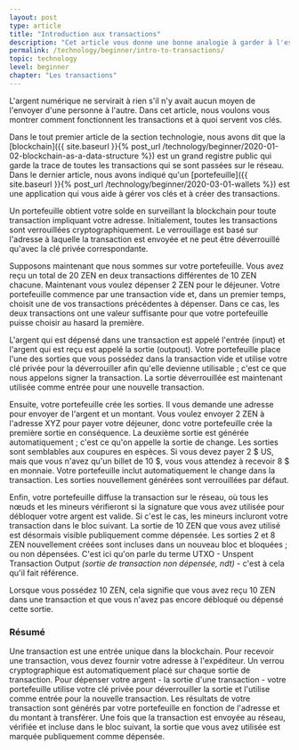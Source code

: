 ```yaml
---
layout: post
type: article
title: "Introduction aux transactions"
description: "Cet article vous donne une bonne analogie à garder à l'esprit lorsque vous réfléchissez à ce qu'est une transaction de cryptomonnaie et comment elle fonctionne."
permalink: /technology/beginner/intro-to-transactions/
topic: technology
level: beginner
chapter: "Les transactions"
---
```


L'argent numérique ne servirait à rien s'il n'y avait aucun moyen de l'envoyer d'une personne à l'autre. Dans cet article, nous voulons vous montrer comment fonctionnent les transactions et à quoi servent vos clés.

Dans le tout premier article de la section technologie, nous avons dit que la [blockchain]({{ site.baseurl }}{% post_url /technology/beginner/2020-01-02-blockchain-as-a-data-structure %}) est un grand registre public qui garde la trace de toutes les transactions qui se sont passées sur le réseau. Dans le dernier article, nous avons indiqué qu'un [portefeuille]({{ site.baseurl }}{% post_url /technology/beginner/2020-03-01-wallets %}) est une application qui vous aide à gérer vos clés et à créer des transactions.

Un portefeuille obtient votre solde en surveillant la blockchain pour toute transaction impliquant votre adresse. Initialement, toutes les transactions sont verrouillées cryptographiquement. Le verrouillage est basé sur l'adresse à laquelle la transaction est envoyée et ne peut être déverrouillé qu'avec la clé privée correspondante.

Supposons maintenant que nous sommes sur votre portefeuille. Vous avez reçu un total de 20 ZEN en deux transactions différentes de 10 ZEN chacune. Maintenant vous voulez dépenser 2 ZEN pour le déjeuner. Votre portefeuille commence par une transaction vide et, dans un premier temps, choisit une de vos transactions précédentes à dépenser. Dans ce cas, les deux transactions ont une valeur suffisante pour que votre portefeuille puisse choisir au hasard la première.

L'argent qui est dépensé dans une transaction est appelé l'entrée (input) et l'argent qui est reçu est appelé la sortie (outpout). Votre portefeuille place l'une des sorties que vous possédez dans la transaction vide et utilise votre clé privée pour la déverrouiller afin qu'elle devienne utilisable ; c'est ce que nous appelons signer la transaction. La sortie déverrouillée est maintenant utilisée comme entrée pour une nouvelle transaction.

Ensuite, votre portefeuille crée les sorties. Il vous demande une adresse pour envoyer de l'argent et un montant. Vous voulez envoyer 2 ZEN à l'adresse XYZ pour payer votre déjeuner, donc votre portefeuille crée la première sortie en conséquence. La deuxième sortie est générée automatiquement ; c'est ce qu'on appelle la sortie de change. Les sorties sont semblables aux coupures en espèces. Si vous devez payer 2 $ US, mais que vous n'avez qu'un billet de 10 $, vous vous attendez à recevoir 8 $ en monnaie. Votre portefeuille inclut automatiquement le change dans la transaction. Les sorties nouvellement générées sont verrouillées par défaut.

Enfin, votre portefeuille diffuse la transaction sur le réseau, où tous les nœuds et les mineurs vérifieront si la signature que vous avez utilisée pour débloquer votre argent est valide. Si c'est le cas, les mineurs incluront votre transaction dans le bloc suivant. La sortie de 10 ZEN que vous avez utilisé est désormais visible publiquement comme dépensée. Les sorties 2 et 8 ZEN nouvellement créées sont incluses dans un nouveau bloc et bloquées ; ou non dépensées. C'est ici qu'on parle du terme UTXO - Unspent Transaction Output _(sortie de transaction non dépensée, ndt)_ - c'est à cela qu'il fait référence.

Lorsque vous possédez 10 ZEN, cela signifie que vous avez reçu 10 ZEN dans une transaction et que vous n'avez pas encore débloqué ou dépensé cette sortie.


### Résumé

Une transaction est une entrée unique dans la blockchain. Pour recevoir une transaction, vous devez fournir votre adresse à l'expéditeur. Un verrou cryptographique est automatiquement placé sur chaque sortie de transaction. Pour dépenser votre argent - la sortie d'une transaction - votre portefeuille utilise votre clé privée pour déverrouiller la sortie et l'utilise comme entrée pour la nouvelle transaction. Les résultats de votre transaction sont générés par votre portefeuille en fonction de l'adresse et du montant à transférer. Une fois que la transaction est envoyée au réseau, vérifiée et incluse dans le bloc suivant, la sortie que vous avez utilisée est marquée publiquement comme dépensée.
